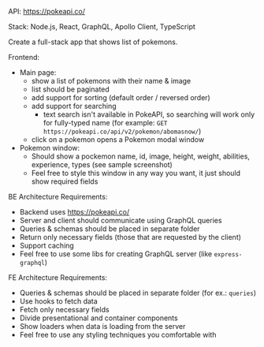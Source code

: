 API:
https://pokeapi.co/

Stack:
Node.js, React, GraphQL, Apollo Client, TypeScript

Create a full-stack app that shows list of pokemons.

Frontend:
- Main page:
    - show a list of pokemons with their name & image
    - list should be paginated
    - add support for sorting (default order / reversed order)
    - add support for searching
        - text search isn't available in PokeAPI, so searching will work only for fully-typed name (for example: `GET https://pokeapi.co/api/v2/pokemon/abomasnow/`)
    - click on a pokemon opens a Pokemon modal window
- Pokemon window:
    - Should show a pockemon name, id, image, height, weight, abilities, experience, types (see sample screenshot)
    - Feel free to style this window in any way you want, it just should show required fields

BE Architecture Requirements:
- Backend uses https://pokeapi.co/
- Server and client should communicate using GraphQL queries
- Queries & schemas should be placed in separate folder
- Return only necessary fields (those that are requested by the client)
- Support caching
- Feel free to use some libs for creating GraphQL server (like `express-graphql`)

FE Architecture Requirements:
- Queries & schemas should be placed in separate folder (for ex.: `queries`)
- Use hooks to fetch data
- Fetch only necessary fields
- Divide presentational and container components
- Show loaders when data is loading from the server
- Feel free to use any styling techniques you comfortable with

